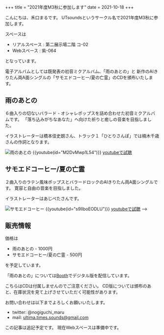+++
title = "2021年度M3秋に参加します"
date = 2021-10-18
+++

こんにちは、禾口まるです。
UTsoundsというサークル名で2021年度M3秋に参加します。

スペースは
* リアルスペース : 第二展示場二階 コ-02
* Webスペース : 紫-064

となっています。

電子アルバムとしては既発表の初音ミクアルバム、「雨のあとの」と
新作のAIきりたん両A面シングルの「サモエドコーヒー/夏の亡霊」のCDを頒布いたします。

## 雨のあとの
６曲入りの切ないバラード - オシャレポップスを詰め合わせた初音ミクアルバムです。
「落ち込みがちなあなた」へ向けた祈りと癒しの音楽を目指しました。

イラストレーターは橋本佳史朗さん、トラック１「ひとりさんぽ」では楠木千歳さんの作詞となります。

![雨のあとの](../amenoatono.png)
{{youtube(id="M2DvMwp1L54")}}
[youtubeで試聴](https://www.youtube.com/watch?v=M2DvMwp1L54)

## サモエドコーヒー/夏の亡霊
２曲入りのラテン風味ポップスとバラードロックのAIきりたん両A面シングルです。
寛容と自由の音楽を目指しました。

イラストレーターはあじぺたさんです。

![サモエドコーヒー](../samoedocoffee.png)
{{youtube(id="s9IIboEODLU")}}
[youtubeで試聴](https://www.youtube.com/watch?v=s9IIboEODLU) -->

## 販売情報
価格は

* 雨のあとの - 1000円
* サモエドコーヒー/夏の亡霊 - 500円

を予定しています。

「雨のあとの」については[Booth](https://utsounds.booth.pm/items/685461)でデジタル版を配信しています。

こちらはCDは付属しませんのでご注意ください。
CD版については頒布のあと、在庫状況を見て上げさせていただく可能性があります。


お問い合わせは以下までよろしくお願いいたします。
* twitter: @nogiguchi_maru
* mail: ultima.times.sounds@gmail.com

この記事は追記予定です。
現在Webスペースは準備中です。